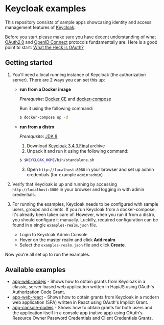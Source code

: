 # Keycloak examples

This repository consists of sample apps showcasing identity and access management features of [Keycloak](http://www.keycloak.org/). 

Before you start please make sure you have decent understanding of what [OAuth2.0](https://oauth.net/2/) and [OpenID Connect](http://openid.net/connect/) protocols fundamentally are.
Here is a good point to start: [What the Heck is OAuth?](https://developer.okta.com/blog/2017/06/21/what-the-heck-is-oauth)

## Getting started

1. You'll need a local running instance of Keycloak (the authorization server). There are 2 ways you can set this up:

    - **run from a Docker image**

        *Prerequsite*: [Docker CE](https://docs.docker.com/install/) and [docker-compose](https://docs.docker.com/compose/install/)

        Run it using the following command:

        ```bash
        $ docker-compose up -d
        ```

    - **run from a distro**

        *Prerequsite*: [JDK 8](http://www.oracle.com/technetwork/java/javase/downloads/jdk8-downloads-2133151.html)

        1. Download [Keycloak 3.4.3.Final](https://www.keycloak.org/archive/downloads-3.4.3.html) archive
        2. Unpack it and run it using the following command:
        
        ```bash
        $ $KEYCLOAK_HOME/bin/standalone.sh
        ```

        3. Open `http://localhost:8080` in your browser and set up admin credentials (for example `admin:admin`)

2. Verify that Keycloak is up and running by accessing `http://localhost:8080` in your browser and logging in with admin credentials.
3. For running the examples, Keycloak needs to be configured with sample users, groups and clients.
   If you run Keycloak from a docker-compose, it's already been taken care of.
   However, when you run it from a distro, you should configure it manually.
   Luckilly, required configuration can be found in a single `examples-realm.json` file.
   
   * Login to Keycloak Admin Console
   * Hover on the master realm and click **Add realm**.
   * Select the ``examples-realm.json`` file and click **Create**.

Now you're all set up to run the examples.

## Available examples

- [app-web-nodejs](./app-web-nodejs) - Shows how to obtain grants from Keycloak in a classic, server-based web application written in HapiJS using OAuth's Authorization Code Grant.
- [app-web-react](./app-console-nodejs) - Shows how to obtain grants from Keycloak in a modern web application (SPA) written in React using OAuth's Implicit Grant.
- [app-console-nodejs](./app-console-nodejs) - Shows how to obtain grants for both users and the application itself in a console app (native app) using OAuth's Resource Owner Password Credentials and Client Credentials Grants.

